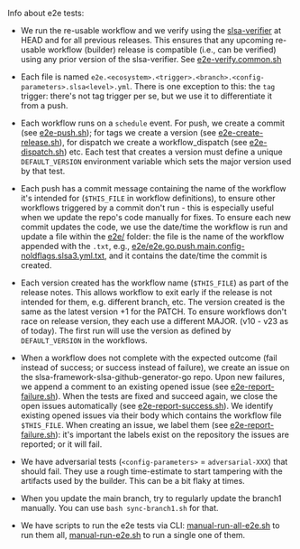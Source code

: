 Info about e2e tests:

- We run the re-usable workflow and we verify using the [slsa-verifier](https://github.com/slsa-framework/slsa-verifier) at HEAD and
  for all previous releases. This ensures that any upcoming re-usable workflow
  (builder) release is compatible (i.e., can be verified) using any prior
  version of the slsa-verifier. See
  [e2e-verify.common.sh](https://github.com/slsa-framework/example-package/blob/main/.github/workflows/scripts/e2e-verify.common.sh)

- Each file is named
  `e2e.<ecosystem>.<trigger>.<branch>.<config-parameters>.slsa<level>.yml`.
  There is one exception to this: the `tag` trigger: there's not tag trigger per
  se, but we use it to differentiate it from a push.

- Each workflow runs on a `schedule` event. For push, we create a commit (see
  [e2e-push.sh](https://github.com/slsa-framework/example-package/blob/main/.github/workflows/scripts/e2e-push.sh));
  for tags we create a version (see
  [e2e-create-release.sh](https://github.com/slsa-framework/example-package/blob/main/.github/workflows/scripts/e2e-create-release.sh)),
  for dispatch we create a workflow_dispatch (see
  [e2e-dispatch.sh](https://github.com/slsa-framework/example-package/blob/main/.github/workflows/scripts/e2e-dispatch.sh))
  etc. Each test that creates a version must define a unique `DEFAULT_VERSION`
  environment variable which sets the major version used by that test.

- Each push has a commit message containing the name of the workflow it's
  intended for (`$THIS_FILE` in workflow definitions), to ensure other workflows
  triggered by a commit don't run - this is especially useful when we update the
  repo's code manually for fixes. To ensure each new commit updates the code, we
  use the date/time the workflow is run and update a file within the
  [e2e/](https://github.com/slsa-framework/example-package/tree/main/e2e)
  folder: the file is the name of the workflow appended with the `.txt`, e.g.,
  [e2e/e2e.go.push.main.config-noldflags.slsa3.yml.txt](https://github.com/slsa-framework/example-package/blob/main/e2e/e2e.go.push.main.config-noldflags.slsa3.yml.txt),
  and it contains the date/time the commit is created.

- Each version created has the workflow name (`$THIS_FILE`) as part of the
  release notes. This allows workflow to exit early if the release is not
  intended for them, e.g. different branch, etc. The version created is the same
  as the latest version +1 for the PATCH. To ensure workflows don't race on
  release version, they each use a different MAJOR. (v10 - v23 as of today). The
  first run will use the version as defined by `DEFAULT_VERSION` in the
  workflows.

- When a workflow does not complete with the expected outcome (fail instead of
  success; or success instead of failure), we create an issue on the
  slsa-framework-slsa-github-generator-go repo. Upon new failures, we append a
  comment to an existing opened issue (see
  [e2e-report-failure.sh](https://github.com/slsa-framework/example-package/blob/main/.github/workflows/scripts/e2e-report-failure.sh)).
  When the tests are fixed and succeed again, we close the open issues
  automatically (see
  [e2e-report-success.sh](https://github.com/slsa-framework/example-package/blob/main/.github/workflows/scripts/e2e-report-success.sh)).
  We identify existing opened issues via their body which contains the workflow
  file `$THIS_FILE`. When creating an issue, we label them (see
  [e2e-report-failure.sh](https://github.com/slsa-framework/example-package/blob/main/.github/workflows/scripts/e2e-report-failure.sh)):
  it's important the labels exist on the repository the issues are reported; or
  it will fail.

- We have adversarial tests (`<config-parameters>` = `adversarial-XXX`) that
  should fail. They use a rough time-estimate to start tampering with the
  artifacts used by the builder. This can be a bit flaky at times.

- When you update the main branch, try to regularly update the branch1
  manually. You can use `bash sync-branch1.sh` for that.

- We have scripts to run the e2e tests via CLI:
  [manual-run-all-e2e.sh](https://github.com/slsa-framework/example-package/blob/main/.github/workflows/scripts/manual-run-all-e2e.sh) to run them all,
  [manual-run-e2e.sh](https://github.com/slsa-framework/example-package/blob/main/.github/workflows/scripts/manual-run-e2e.sh) to run a single one of them.
